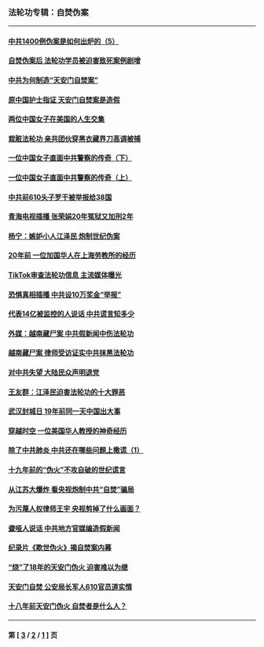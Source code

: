 ### 法轮功专辑：自焚伪案
---
#### [中共1400例伪案是如何出炉的（5）](../../pages/nf5562/n13226831.md?06010430) 
#### [自焚伪案后 法轮功学员被迫害致死案例剧增](../../pages/nf5562/n13190600.md?06010430) 
#### [中共为何制造“天安门自焚案”](../../pages/nf5562/n13183270.md?06010430) 
#### [原中国护士指证 天安门自焚案是造假](../../pages/nf5562/n13172289.md?06010430) 
#### [两位中国女子在美国的人生交集](../../pages/nf5562/n13156138.md?06010430) 
#### [栽赃法轮功 亲共团伙穿黑衣藏界刀高调被捕](../../pages/nf5562/n13073780.md?06010430) 
#### [一位中国女子直面中共警察的传奇（下）](../../pages/nf5562/n12989706.md?06010430) 
#### [一位中国女子直面中共警察的传奇（上）](../../pages/nf5562/n12985072.md?06010430) 
#### [中共前610头子罗干被举报给38国](../../pages/nf5562/n12975419.md?06010430) 
#### [青海电视插播 张荣娟20年冤狱又加刑2年](../../pages/nf5562/n12738166.md?06010430) 
#### [杨宁：嫉妒小人江泽民 炮制世纪伪案](../../pages/nf5562/n12724108.md?06010430) 
#### [20年前 一位加国华人在上海劳教所的经历](../../pages/nf5562/n12707932.md?06010430) 
#### [TikTok审查法轮功信息 主流媒体曝光](../../pages/nf5562/n12362336.md?06010430) 
#### [恐惧真相插播 中共设10万奖金“举报”](../../pages/nf5562/n12306396.md?06010430) 
#### [代表14亿被监控的人说话 中共谎言知多少](../../pages/nf5562/n12297484.md?06010430) 
#### [外媒：越南藏尸案 中共假新闻中伤法轮功](../../pages/nf5562/n12264411.md?06010430) 
#### [越南藏尸案 律师受访证实中共抹黑法轮功](../../pages/nf5562/n12261878.md?06010430) 
#### [对中共失望 大陆民众声明退党](../../pages/nf5562/n12187315.md?06010430) 
#### [王友群：江泽民迫害法轮功的十大罪恶](../../pages/nf5562/n12169074.md?06010430) 
#### [武汉封城日 19年前同一天中国出大事](../../pages/nf5562/n12150901.md?06010430) 
#### [穿越时空  一位美国华人教授的神奇经历](../../pages/nf5562/n12097460.md?06010430) 
#### [除了中共肺炎 中共还在哪些问题上撒谎（1）](../../pages/nf5562/n11955770.md?06010430) 
#### [十九年前的“伪火”不攻自破的世纪谎言](../../pages/nf5562/n11813238.md?06010430) 
#### [从江苏大爆炸 看央视炮制中共“自焚”骗局](../../pages/nf5562/n11140275.md?06010430) 
#### [为污蔑人权律师王宇 央视剪掉了什么画面？](../../pages/nf5562/n11130142.md?06010430) 
#### [聋哑人说话 中共地方官媒编造假新闻](../../pages/nf5562/n11006067.md?06010430) 
#### [纪录片《欺世伪火》揭自焚案内幕](../../pages/nf5562/n11002664.md?06010430) 
#### [“烧”了18年的天安门伪火 迫害难以为继](../../pages/nf5562/n10996660.md?06010430) 
#### [天安门自焚 公安局长军人610官员道实情](../../pages/nf5562/n10997098.md?06010430) 
#### [十八年前天安门伪火 自焚者是什么人？](../../pages/nf5562/n10996556.md?06010430) 

---
#### 第 [ [3](./3.md?06010430) / [2](./2.md?06010430) / [1](./1.md?06010430) ] 页
